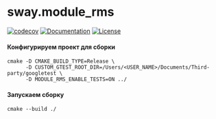 # sway.module_rms

[![codecov][codecov-svg]][codecov-url] [![Documentation][codedocs-svg]][codedocs-url] [![License][license-svg]][license-url]

#### Конфигурируем проект для сборки

```console
cmake -D CMAKE_BUILD_TYPE=Release \
      -D CUSTOM_GTEST_ROOT_DIR=/Users/<USER_NAME>/Documents/Third-party/googletest \
      -D MODULE_RMS_ENABLE_TESTS=ON ../
```

#### Запускаем сборку

```console
cmake --build ./
```

[codecov-svg]: https://codecov.io/gh/timcogames/sway.module_rms/branch/master/graph/badge.svg
[codecov-url]: https://codecov.io/gh/timcogames/sway.module_rms
[codedocs-svg]: https://codedocs.xyz/timcogames/sway.module_rms.svg
[codedocs-url]: https://codedocs.xyz/timcogames/sway.module_rms/
[license-svg]: https://img.shields.io/github/license/mashape/apistatus.svg
[license-url]: LICENSE

